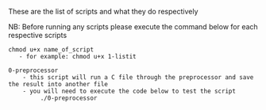 These are the list of scripts and what they do respectively

NB: Before running any scripts please execute the command below for each respective scripts
	
	chmod u+x name_of_script
	   - for example: chmod u+x 1-listit
	
	0-preprocessor
		- this script will run a C file through the preprocessor and save the result into another file
		- you will need to execute the code below to test the script
			 ./0-preprocessor
